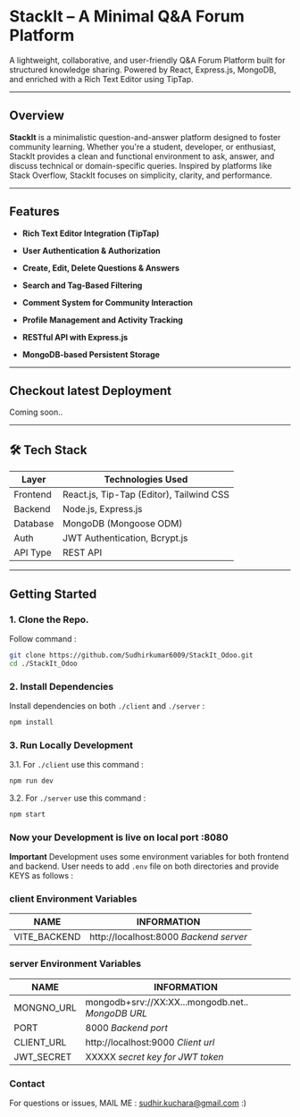 # StackIt – A Minimal Q&A Forum Platform

A lightweight, collaborative, and user-friendly Q&A Forum Platform built for structured knowledge sharing. Powered by React, Express.js, MongoDB, and enriched with a Rich Text Editor using TipTap.

---
## Overview
**StackIt** is a minimalistic question-and-answer platform designed to foster community learning. Whether you're a student, developer, or enthusiast, StackIt provides a clean and functional environment to ask, answer, and discuss technical or domain-specific queries. Inspired by platforms like Stack Overflow, StackIt focuses on simplicity, clarity, and performance.

---
## Features
-  **Rich Text Editor Integration (TipTap)**

-  **User Authentication & Authorization**

-  **Create, Edit, Delete Questions & Answers**

-  **Search and Tag-Based Filtering**

-  **Comment System for Community Interaction**

-  **Profile Management and Activity Tracking**

-  **RESTful API with Express.js**

-  **MongoDB-based Persistent Storage**

---

## Checkout latest Deployment

Coming soon..

---

## 🛠 Tech Stack

| Layer         | Technologies Used                    |
|---------------|---------------------------------------|
| Frontend      | React.js, Tip-Tap (Editor), Tailwind CSS    |
| Backend       | Node.js, Express.js     |
| Database       | MongoDB (Mongoose ODM)     |
| Auth       | JWT Authentication, Bcrypt.js               |
| API Type| REST API               |

---

## Getting Started
### 1. Clone the Repo.
Follow command :
```bash
git clone https://github.com/Sudhirkumar6009/StackIt_Odoo.git
cd ./StackIt_Odoo
```
### 2. Install Dependencies
Install dependencies on both `./client` and `./server` : 
```bash
npm install
```
### 3. Run Locally Development
3.1. For `./client` use this command : 
```bash
npm run dev
```
3.2. For `./server` use this command : 
```bash
npm start
```
### Now your Development is live on local port :8080

**Important** Development uses some environment variables for both frontend and backend. User needs to add `.env` file on both directories and provide KEYS as follows : 

### client Environment Variables
|NAME|INFORMATION|
|----|-----------|
|VITE_BACKEND|http://localhost:8000 *Backend server*|

### server Environment Variables
|NAME|INFORMATION|
|----|-----------|
|MONGNO_URL|mongodb+srv://XX:XX...mongodb.net.. *MongoDB URL*|
|PORT|8000 *Backend port*|
|CLIENT_URL| http://localhost:9000 *Client url*|
|JWT_SECRET|XXXXX *secret key for JWT token*|

### Contact
For questions or issues,
MAIL ME : sudhir.kuchara@gmail.com :)


